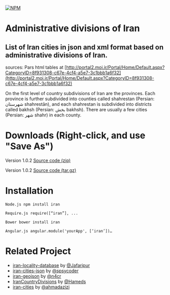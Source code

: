[![NPM](https://nodei.co/npm/iran.png?downloads=true&downloadRank=true&stars=true)](https://nodei.co/npm/iran/)

# Administrative divisions of Iran
## List of Iran cities in json and xml format based on administrative divisions of Iran.
sources: Pars html tables at [http://portal2.moi.ir/Portal/Home/Default.aspx?CategoryID=8f931308-c67e-4cf4-a5e7-3c1bbb1a6f32](http://portal2.moi.ir/Portal/Home/Default.aspx?CategoryID=8f931308-c67e-4cf4-a5e7-3c1bbb1a6f32)

On the first level of country subdivisions of Iran are the provinces.
Each province is further subdivided into counties called shahrestan (Persian: شهرستان shahrestān‎), and each shahrestan is subdivided into districts called bakhsh (Persian: بخش bakhsh‎). There are usually a few cities (Persian: شهر shahr‎) in each county.

# Downloads (Right-click, and use "Save As")

 Version 1.0.2 [Source code (zip)](https://github.com/arastu/iran/archive/1.0.2.zip)

 Version 1.0.2 [Source code (tar.gz)](https://github.com/arastu/iran/archive/1.0.2.tar.gz)

# Installation

```Node.js npm install iran```

```Require.js require([“iran”], ...```

```Bower bower install iran```

```Angular.js angular.module('yourApp', [‘iran’])…```

# Related Project
- [iran-locality-database](https://github.com/jafaripur/iran-locality-database) by [@Jafaripur](https://github.com/jafaripur)
- [iran-cities-json](https://github.com/spsycoder/iran-cities-json) by [@spsycoder](https://github.com/spsycoder)
- [iran-geojson](https://github.com/n4cr/iran-geojson) by [@n4cr](https://github.com/n4cr)
- [IranCountryDivisions](https://github.com/Hameds/IranCountryDivisions) by [@Hameds](https://github.com/Hameds)
- [iran-cities](https://github.com/ahmadazizi/iran-cities) by [@ahmadazizi](https://github.com/ahmadazizi)
